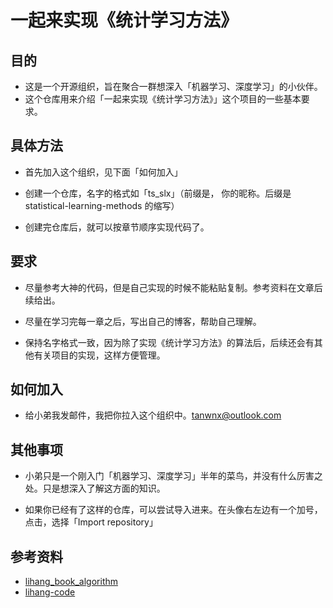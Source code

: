 # 一起来实现《统计学习方法》

## 目的

+ 这是一个开源组织，旨在聚合一群想深入「机器学习、深度学习」的小伙伴。
+ 这个仓库用来介绍「一起来实现《统计学习方法》」这个项目的一些基本要求。

## 具体方法

+ 首先加入这个组织，见下面「如何加入」

+ 创建一个仓库，名字的格式如「ts_slx」（前缀是， 你的昵称。后缀是 statistical-learning-methods 的缩写）

+ 创建完仓库后，就可以按章节顺序实现代码了。

## 要求

+ 尽量参考大神的代码，但是自己实现的时候不能粘贴复制。参考资料在文章后续给出。

+ 尽量在学习完每一章之后，写出自己的博客，帮助自己理解。

+ 保持名字格式一致，因为除了实现《统计学习方法》的算法后，后续还会有其他有关项目的实现，这样方便管理。

## 如何加入

+ 给小弟我发邮件，我把你拉入这个组织中。tanwnx@outlook.com

## 其他事项

+ 小弟只是一个刚入门「机器学习、深度学习」半年的菜鸟，并没有什么厉害之处。只是想深入了解这方面的知识。

+ 如果你已经有了这样的仓库，可以尝试导入进来。在头像右左边有一个加号，点击，选择「Import repository」

## 参考资料

+ [lihang_book_algorithm](https://github.com/WenDesi/lihang_book_algorithm)
+ [lihang-code](https://github.com/fengdu78/lihang-code)